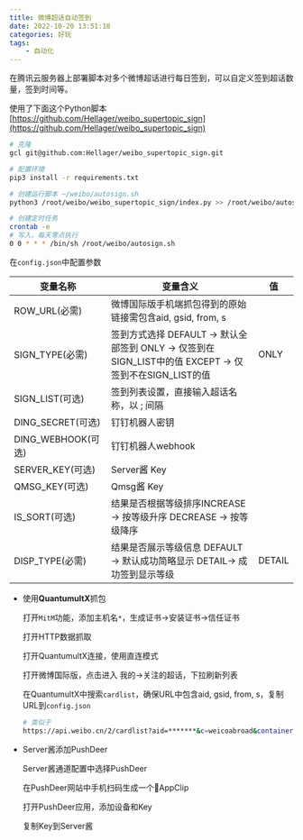 ```yaml
---
title: 微博超话自动签到
date: 2022-10-20 13:51:18
categories: 好玩
tags: 
    - 自动化
---
```

在腾讯云服务器上部署脚本对多个微博超话进行每日签到，可以自定义签到超话数量，签到时间等。

<!--more-->

使用了下面这个Python脚本
[https://github.com/Hellager/weibo_supertopic_sign](https://github.com/Hellager/weibo_supertopic_sign)

```bash
# 克隆
gcl git@github.com:Hellager/weibo_supertopic_sign.git

# 配置环境
pip3 install -r requirements.txt

# 创建运行脚本 ~/weibo/autosign.sh
python3 /root/weibo/weibo_supertopic_sign/index.py >> /root/weibo/autosign.log 2>&1

# 创建定时任务
crontab -e
# 写入，每天零点执行
0 0 * * * /bin/sh /root/weibo/autosign.sh
```

在`config.json`中配置参数

| 变量名称 | 变量含义 | 值 |
| --- | --- | --- |
| ROW_URL(必需) | 微博国际版手机端抓包得到的原始链接需包含aid, gsid, from, s |  |
| SIGN_TYPE(必需) | 签到方式选择 DEFAULT -> 默认全部签到 ONLY -> 仅签到在SIGN_LIST中的值 EXCEPT -> 仅签到不在SIGN_LIST的值 | ONLY |
| SIGN_LIST(可选) | 签到列表设置，直接输入超话名称，以 ; 间隔 |  |
| DING_SECRET(可选) | 钉钉机器人密钥 |  |
| DING_WEBHOOK(可选) | 钉钉机器人webhook |  |
| SERVER_KEY(可选) | Server酱 Key |  |
| QMSG_KEY(可选) | Qmsg酱 Key |  |
| IS_SORT(可选) | 结果是否根据等级排序INCREASE -> 按等级升序 DECREASE -> 按等级降序 |  |
| DISP_TYPE(必需) | 结果是否展示等级信息 DEFAULT -> 默认成功简略显示 DETAIL-> 成功签到显示等级 | DETAIL |
- 使用**QuantumultX**抓包
    
    打开`MitM`功能，添加主机名`*`，生成证书→安装证书→信任证书
    
    打开HTTP数据抓取
    
    打开QuantumultX连接，使用直连模式
    
    打开微博国际版，点击进入 我的→关注的超话，下拉刷新列表
    
    在QuantumultX中搜索`cardlist`，确保URL中包含aid, gsid, from, s，复制URL到`config.json`
    
    ```bash
    # 类似于
    https://api.weibo.cn/2/cardlist?aid=*******&c=weicoabroad&containerid=*******&extparam=&from=******&gsid=*******&i=***&lang=zh_CN&page=1&s=*******&ua=iPhone13%2C2_iOS15.4.1_Weibo_intl._4720_wifi&v_f=1&v_p=59
    ```
    
- Server酱添加PushDeer
    
    Server酱通道配置中选择PushDeer
    
    在PushDeer网站中手机扫码生成一个AppClip
    
    打开PushDeer应用，添加设备和Key
    
    复制Key到Server酱